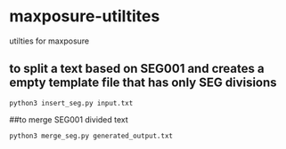 # maxposure-utiltites
utilties for maxposure

## to split a text based on SEG001 and creates a empty template file that has only SEG divisions 
```
python3 insert_seg.py input.txt
```

##to merge SEG001 divided text
```
python3 merge_seg.py generated_output.txt
```
